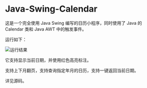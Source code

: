 # Java-Swing-Calendar
这是一个完全使用 Java Swing 编写的日历小程序，同时使用了 Java 的 Calendar 类和 Java AWT 中的触发事件。

运行如下：

![运行结果](https://gitee.com/eric0228/pic-go-images/raw/master/img/运行结果.JPG)

它支持显示当前日期，并使用红色高亮标注。

支持上下月翻页，支持查询指定年月的日历，支持一键返回当前日期。

详见源码。